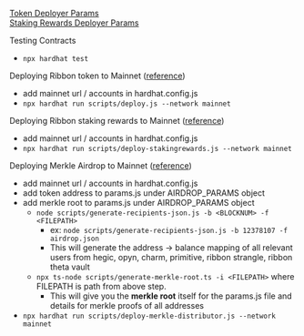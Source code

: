 [Token Deployer Params](https://github.com/ribbon-finance/token/blob/18883f75335af47844f64c13744bdcf95445f6db/params.js#L5) \
[Staking Rewards Deployer Params](https://github.com/ribbon-finance/token/blob/18883f75335af47844f64c13744bdcf95445f6db/params.js#L16)


Testing Contracts

* `npx hardhat test`

Deploying Ribbon token to Mainnet ([reference](https://hardhat.org/tutorial/deploying-to-a-live-network.html))

* add mainnet url / accounts in hardhat.config.js
* `npx hardhat run scripts/deploy.js --network mainnet`

Deploying Ribbon staking rewards to Mainnet ([reference](https://hardhat.org/tutorial/deploying-to-a-live-network.html))

* add mainnet url / accounts in hardhat.config.js
* `npx hardhat run scripts/deploy-stakingrewards.js --network mainnet`

Deploying Merkle Airdrop to Mainnet ([reference](https://hardhat.org/tutorial/deploying-to-a-live-network.html))

* add mainnet url / accounts in hardhat.config.js
* add token address to params.js under AIRDROP_PARAMS object
* add merkle root to params.js under AIRDROP_PARAMS object
  * `node scripts/generate-recipients-json.js -b <BLOCKNUM> -f <FILEPATH>` 
      * ex: `node scripts/generate-recipients-json.js -b 12378107 -f airdrop.json`
      * This will generate the address -> balance mapping of all relevant users 
        from hegic, opyn, charm, primitive, ribbon strangle, ribbon theta vault
  * `npx ts-node scripts/generate-merkle-root.ts -i <FILEPATH>` where FILEPATH is path from above step. 
      * This will give you the **merkle root** itself for the params.js file 
         and details for merkle proofs of all addresses
* `npx hardhat run scripts/deploy-merkle-distributor.js --network mainnet`
